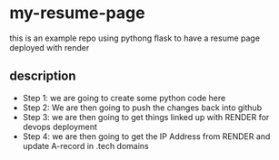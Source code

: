 # my-resume-page
this is an example repo using pythong flask to have a resume page deployed with render

## description
- Step 1: we are going to create some python code here
- Step 2: We are then going to push the changes back into github
- Step 3: we are then going to get things linked up with RENDER for devops deployment
- Step 4: we are then going to get the IP Address from RENDER and update A-record in .tech domains